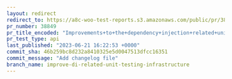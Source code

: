```yaml
---
layout: redirect
redirect_to: https://a8c-woo-test-reports.s3.amazonaws.com/public/pr/38849/api/index.html
pr_number: 38849
pr_title_encoded: "Improvements+to+the+dependency+injection+related+unit+testing+infrastructure"
pr_test_type: api
last_published: "2023-06-21 16:22:53 +0000"
commit_sha: 46b259bc8d232a8410325e5d0047513dfcc16351
commit_message: "Add changelog file"
branch_name: improve-di-related-unit-testing-infrastructure
---
```

